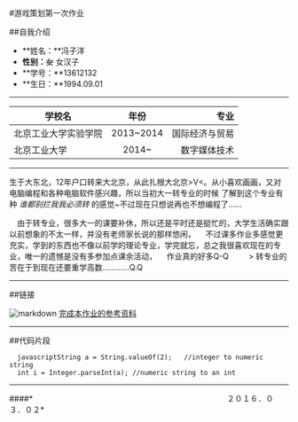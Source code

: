 #游戏策划第一次作业


##自我介绍

* **姓名：**冯子洋
* **性别：**~~女~~ 女汉子
* **学号：**13612132
* **生日：**1994.09.01

* * *

| 学校名                    | 年份            | 专业           |
| --------------------------|:---------------:| --------------:|
| 北京工业大学实验学院      | 2013~2014       | 国际经济与贸易 |
| 北京工业大学              | 2014~           | 数字媒体技术   |

* * *

  生于大东北，12年户口转来大北京，从此扎根大北京>V<。从小喜欢画画，又对电脑编程和各种电脑软件感兴趣，所以当初大一转专业的时候
  了解到这个专业有种 *谁都别拦我我必须转* 的感觉~不过现在只想说再也不想编程了……

　由于转专业，很多大一的课要补休，所以还是平时还是挺忙的，大学生活确实跟以前想象的不太一样，并没有老师家长说的那样悠闲，
　不过课多作业多感觉更充实，学到的东西也不像以前学的理论专业，学完就忘，总之我很喜欢现在的专业，唯一的遗憾是没有多参加点课余活动，
　作业真的好多Q-Q
　
　> 转专业的苦在于到现在还要重学高数…………Q.Q

* * *

##链接

![markdown](http://mouapp.com/Mou_128.png)
[完成本作业的参考资料](http://sspai.com/25137)

* * *

##代码片段

```
  javascriptString a = String.valueOf(2);   //integer to numeric string
  int i = Integer.parseInt(a); //numeric string to an int
```
* * *

####*　　　　　　　　　　　　　　　　　　　　　　　　　２０１６．０３．０２*





